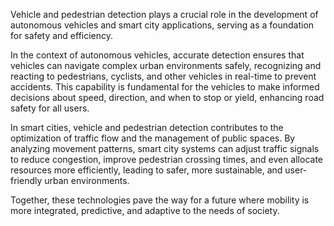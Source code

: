 Vehicle and pedestrian detection plays a crucial role in the development of autonomous vehicles and smart city applications, serving as a foundation for safety and efficiency.

In the context of autonomous vehicles, accurate detection ensures that vehicles can navigate complex urban environments safely, recognizing and reacting to pedestrians, cyclists, and other vehicles in real-time to prevent accidents.
This capability is fundamental for the vehicles to make informed decisions about speed, direction, and when to stop or yield, enhancing road safety for all users. 

In smart cities, vehicle and pedestrian detection contributes to the optimization of traffic flow and the management of public spaces. By analyzing movement patterns, smart city systems can adjust traffic signals to reduce congestion, improve pedestrian crossing times, and even allocate resources more efficiently, leading to safer, more sustainable, and user-friendly urban environments. 

Together, these technologies pave the way for a future where mobility is more integrated, predictive, and adaptive to the needs of society.

